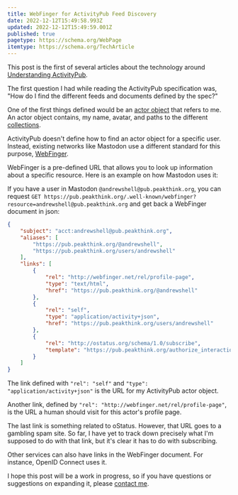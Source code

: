```yaml
---
title: WebFinger for ActivityPub Feed Discovery
date: 2022-12-12T15:49:58.993Z
updated: 2022-12-12T15:49:59.001Z
published: true
pagetype: https://schema.org/WebPage
itemtype: https://schema.org/TechArticle
---
```

This post is the first of several articles about the technology around [Understanding ActivityPub](/understanding-activitypub/).

The first question I had while reading the ActivityPub specification was, "How do I find the different feeds and documents defined by the spec?"

One of the first things defined would be an [actor object](https://www.w3.org/TR/activitypub/#actor-objects) that refers to me. An actor object contains, my name, avatar, and paths to the different [collections](https://www.w3.org/TR/activitypub/#collections).

ActivityPub doesn't define how to find an actor object for a specific user. Instead, existing networks like Mastodon use a different standard for this purpose, [WebFinger](https://www.rfc-editor.org/rfc/rfc7033).

WebFinger is a pre-defined URL that allows you to look up information about a specific resource. Here is an example on how Mastodon uses it:

If you have a user in Mastodon `@andrewshell@pub.peakthink.org`, you can request `GET https://pub.peakthink.org/.well-known/webfinger?resource=andrewshell@pub.peakthink.org` and get back a WebFinger document in json:

```json
{
    "subject": "acct:andrewshell@pub.peakthink.org",
    "aliases": [
        "https://pub.peakthink.org/@andrewshell",
        "https://pub.peakthink.org/users/andrewshell"
    ],
    "links": [
        {
            "rel": "http://webfinger.net/rel/profile-page",
            "type": "text/html",
            "href": "https://pub.peakthink.org/@andrewshell"
        },
        {
            "rel": "self",
            "type": "application/activity+json",
            "href": "https://pub.peakthink.org/users/andrewshell"
        },
        {
            "rel": "http://ostatus.org/schema/1.0/subscribe",
            "template": "https://pub.peakthink.org/authorize_interaction?uri={uri}"
        }
    ]
}
```

The link defined with `"rel": "self"` and `"type": "application/activity+json"` is the URL for my ActivityPub actor object.

Another link, defined by `"rel": "http://webfinger.net/rel/profile-page"`, is the URL a human should visit for this actor's profile page.

The last link is something related to oStatus. However, that URL goes to a gambling spam site. So far, I have yet to track down precisely what I'm supposed to do with that link, but it's clear it has to do with subscribing.

Other services can also have links in the WebFinger document. For instance, OpenID Connect uses it.

I hope this post will be a work in progress, so if you have questions or suggestions on expanding it, please [contact me](/contact/).
